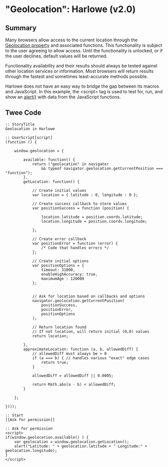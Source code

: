 # "Geolocation": Harlowe (v2.0)

## Summary

Many browsers allow access to the current location through the [Geolocation property](https://developer.mozilla.org/en-US/docs/Web/API/Geolocation) and associated functions. This functionality is subject to the user agreeing to allow access. Until the functionality is unlocked, or if the user declines, default values will be returned.

Functionality availability and their results should always be tested against other location services or information. Most browsers will return results through the fastest and sometimes least-accurate methods possible.

Harlowe does not have an easy way to bridge the gap between its macros and JavaScript. In this example, the &lt;script&gt; tag is used to test for, run, and show an [alert()](https://developer.mozilla.org/en-US/docs/Web/API/Window/alert) with data from the JavaScript functions.

## Twee Code

```
:: StoryTitle
Geolocation in Harlowe

:: UserScript[script]
(function () {

	window.geolocation = {

		available: function() {
			return ("geolocation" in navigator
				&& typeof navigator.geolocation.getCurrentPosition === "function");
		},
		getLocation: function() {

			// Create initial values
			var location = { latitude : 0, longitude : 0 };

			// Create success callback to store values
			var	positionSuccess = function (position) {

				location.latitude = position.coords.latitude;
				location.longitude = position.coords.longitude;

			};

			// Create error callback
			var positionError = function (error) {
				/* Code that handles errors */
			};

			// Create initial options
			var positionOptions = {
				timeout: 31000,
				enableHighAccuracy: true,
				maximumAge : 120000
			};


			// Ask for location based on callbacks and options
			navigator.geolocation.getCurrentPosition(
				positionSuccess,
				positionError,
				positionOptions
			);

			// Return location found
			// If not location, will return initial (0,0) values
			return location;

		},
		approximateLocation: function (a, b, allowedDiff) {
		    // allowedDiff must always be > 0
			if (a === b) { // handles various "exact" edge cases
				return true;
			}

			allowedDiff = allowedDiff || 0.0005;

			return Math.abs(a - b) < allowedDiff;
		}

	};

}());

:: Start
[[Ask for permission]]

:: Ask for permission
<script>
if(window.geolocation.available() ) {
	var geolocation = window.geolocation.getLocation();
	alert("Latitude: " + geolocation.latitude + " Longitude:" + geolocation.longitude);
}
</script>

```
